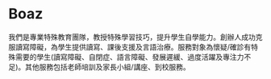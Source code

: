 # Boaz
我們是專業特殊教育團隊，教授特殊學習技巧，提升學生自學能力。創辦人成功克服讀寫障礙，為學生提供讀寫、課後支援及言語治療。服務對象為懷疑/確診有特殊需要的學生(讀寫障礙、自閉症、語言障礙、發展遲緩、過度活躍及專注力不足)。其他服務包括老師培訓及家長小組/講座、到校服務。
